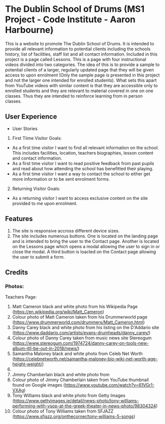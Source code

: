 # The Dublin School of Drums (MS1 Project - Code Institute - Aaron Harbourne)
This is a website to promote The Dublin School of Drums. It is intended to provide all relevant information to potential clients including 
the schools history, list of facilities, staff list and all contact information. Included in this project is a page called Lessons. This is a 
page with four instructional videos divided into two categories. The idea of this is to provide a sample to potential clients of a 
larger, regularly updated page that they will be given access to upon enrolment (Only the sample page is presented in this project and not the 
larger one intended for enrolled students). What sets this apart from YouTube videos with similar
content is that they are accessible only to enrolled students and they are relevant to material covered in one on one classes. Thus they 
are intended to reinforce learning from in person classes.   

## User Experience
* User Stories


1. First Tiime Visitor Goals:
* As a first time visitor I want to find all relevant information on the school. This includes facilities, location, teachers biographies,
lesson content and contact information.
* As a first time visitor I want to read positive feedback from past pupils and read about how attending the school has benefitted
their playing. 
* As a first time visitor I want a way to contact the school to either get more information or to be sent enrolment forms.


2. Returning Visitor Goals:
* As a returning visitor I want to access exclusive content on the site provided to me upon enrolment. 

## Features

1. The site is responsive accross different device sizes. 
2. The site includes numerous buttons. One is located on the landing page and is intended to bring the user to the Contact page. Another
is located on the Lessons page which opens a modal allowing the user to sign in or close the modal. A third button is loacted on the 
Contact page allowing the user to submit a form.  










## Credits
### Photos:

Teachers Page:
1. Matt Cameron black and white photo from his Wikipedia Page (https://en.wikipedia.org/wiki/Matt_Cameron)
2. Colour photo of Matt Cameron taken from his Drummerworld page (https://www.drummerworld.com/drummers/Matt_Cameron.html) 
3. Danny Carey black and white photo  from his listing on the D'Addario site (https://www.daddario.com/artists/evans-drumheads/danny_carey/)
4. Colour photo of Danny Carey taken from music news site Stereogum (https://www.stereogum.com/1974724/danny-carey-on-tools-new-album-itll-be-out-in-2018/news/)
5. Samantha Maloney black and white photo from Celeb Net Worth (https://celebnetworth.net/samantha-maloney-bio-wiki-net-worth-age-height-weight/) 
6. 
7. Jimmy Chamberlain black and white photo from 
8. Colour photo of Jimmy Chamberlain taken from YouTube thumbnail found on Google images (https://www.youtube.com/watch?v=61VGr1-VXAg) 
9. Tony Williams black and white photo from Getty Images (https://www.gettyimages.ie/detail/news-photo/tony-williams-performing-with-vsop-at-the-greek-theater-in-news-photo/98304324)
10. Colour photo of Tony Williams taken from SFJAZZ (https://www.sfjazz.org/onthecorner/tony-williams-5-songs)
